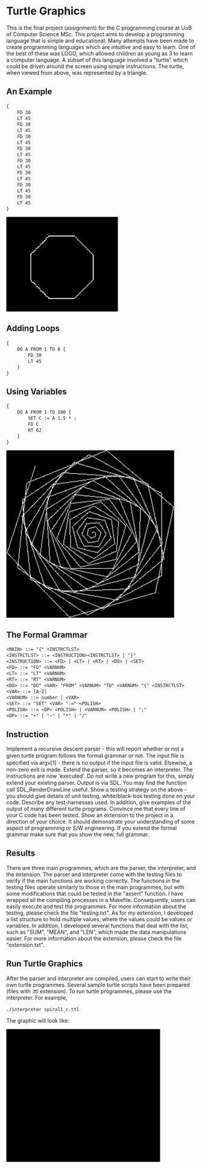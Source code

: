 # Turtle Graphics
This is the final project (assignment) for the C programming course at UoB of Computer Science MSc. This project aims to develop a programming language that is simple and educational. Many attempts have been made to create programming languages which are intuitive and easy to learn. One of the best of these was LOGO, which allowed children as young as 3 to learn a computer language. A subset of this language involved a "turtle" which could be driven around the screen using simple instructions. The turtle, when viewed from above, was represented by a triangle.

## An Example
```
{
    FD 30
    LT 45
    FD 30
    LT 45
    FD 30
    LT 45
    FD 30
    LT 45
    FD 30
    LT 45
    FD 30
    LT 45
    FD 30
    LT 45
    FD 30
    LT 45
}
```
![](https://github.com/yo80106/UoB_course/raw/main/turtle/images/example.png)

## Adding Loops
```
{
    DO A FROM 1 TO 8 {
        FD 30
        LT 45
    }
}
```

## Using Variables
```
{
    DO A FROM 1 TO 100 {
        SET C := A 1.5 * ;
        FD C
        RT 62
    }
}
```
![](https://github.com/yo80106/UoB_course/raw/main/turtle/images/variable.png)

## The Formal Grammar
```
<MAIN> ::= "{" <INSTRCTLST>
<INSTRCTLST> ::= <INSTRUCTION><INSTRCTLST> | "}"
<INSTRUCTION> ::= <FD> | <LT> | <RT> | <DO> | <SET>
<FD> ::= "FD" <VARNUM>
<LT> ::= "LT" <VARNUM>
<RT> ::= "RT" <VARNUM>
<DO> ::= "DO" <VAR> "FROM" <VARNUM> "TO" <VARNUM> "{" <INSTRCTLST>
<VAR> ::= [A−Z]
<VARNUM> ::= number | <VAR>
<SET> ::= "SET" <VAR> ":=" <POLISH>
<POLISH> ::= <OP> <POLISH> | <VARNUM> <POLISH> | ";"
<OP> ::= "+" | "−" | "*" | "/"
```

## Instruction
Implement a recursive descent parser - this will report whether or not a given
turtle program follows the formal grammar or not. The input ﬁle is speciﬁed via argv\[1\] - there is no output if the input ﬁle is valid. Elsewise, a non-zero exit is made. Extend the parser, so it becomes an interpreter. The instructions are now 'executed'. Do not write a new program for this, simply extend your existing parser. Output is via SDL. You may ﬁnd the function call SDL_RenderDrawLine useful. Show a testing strategy on the above - you should give details of unit testing, white/black-box testing done on your code. Describe any test-harnesses used. In addition, give examples of the output of many different turtle programs. Convince me that every line of your C code has been tested.
Show an extension to the project in a direction of your choice. It should demonstrate your understanding of some aspect of programming or S/W engineering. If you extend the formal grammar make sure that you show the new, full grammar.

## Results
There are three main programmes, which are the parser, the interpreter, and the extension. The parser and interpreter come with the testing files to verify if the main functions are working correctly. The functions in the testing files operate similarly to those in the main programmes, but with some modifications that could be tested in the "assert" function. I have wrapped all the compiling processes in a Makefile. Consequently, users can easily execute and test the programmes. For more information about the testing, please check the file "testing.txt". As for my extension, I developed a list structure to hold multiple values, where the values could be values or variables. In addition, I developed several functions that deal with the list, such as "SUM", "MEAN", and "LEN", which made the data manipulations easier. For more information about the extension, please check the file "extension.txt".

## Run Turtle Graphics
After the parser and interpreter are compiled, users can start to write their own turtle programmes. Several sample turtle scripts have been prepared (files with .ttl extension). To run turtle programmes, please use the interpreter. For example, 
```
./interpreter spiral1_c.ttl
```
The graphic will look like:

![](https://github.com/yo80106/UoB_course/raw/main/turtle/images/spiral1.gif)
